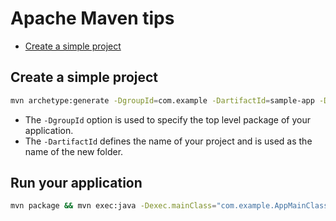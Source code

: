 # Apache Maven tips

- [Create a simple project](#create-a-simple-project)

## Create a simple project

```sh
mvn archetype:generate -DgroupId=com.example -DartifactId=sample-app -DarchetypeArtifactId=maven-archetype-quickstart -DarchetypeVersion=1.5 -DinteractiveMode=false
```

- The `-DgroupId` option is used to specify the top level package of your application.
- The `-DartifactId` defines the name of your project and is used as the name of the new folder.

## Run your application

```sh
mvn package && mvn exec:java -Dexec.mainClass="com.example.AppMainClass"
```
